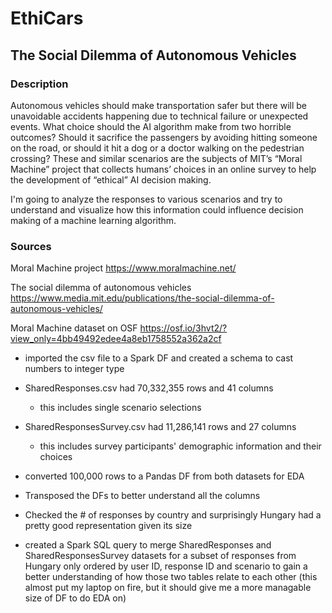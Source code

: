 # EthiCars
## The Social Dilemma of Autonomous Vehicles

### Description
Autonomous vehicles should make transportation safer but there will be unavoidable accidents happening due to technical failure or unexpected events. What choice should the AI algorithm make from two horrible outcomes? Should it sacrifice the passengers by avoiding hitting someone on the road, or should it hit a dog or a doctor walking on the pedestrian crossing? These and similar scenarios are the subjects of MIT’s “Moral Machine” project that collects humans’ choices in an online survey to help the development of “ethical” AI decision making.

I'm going to analyze the responses to various scenarios and try to understand and visualize how this information could influence decision making of a machine learning algorithm.

### Sources
Moral Machine project https://www.moralmachine.net/

The social dilemma of autonomous vehicles https://www.media.mit.edu/publications/the-social-dilemma-of-autonomous-vehicles/

Moral Machine dataset on OSF https://osf.io/3hvt2/?view_only=4bb49492edee4a8eb1758552a362a2cf


* imported the csv file to a Spark DF and created a schema to cast numbers to integer type

* SharedResponses.csv had 70,332,355 rows and 41 columns
    * this includes single scenario selections
    
* SharedResponsesSurvey.csv had 11,286,141 rows and 27 columns
    * this includes survey participants' demographic information and their choices
    
* converted 100,000 rows to a Pandas DF from both datasets for EDA

* Transposed the DFs to better understand all the columns

* Checked the # of responses by country and surprisingly Hungary had a pretty good representation given its size

* created a Spark SQL query to merge SharedResponses and SharedResponsesSurvey datasets for a subset of responses from Hungary only ordered by user ID, response ID and scenario to gain a better understanding of how those two tables relate to each other (this almost put my laptop on fire, but it should give me a more managable size of DF to do EDA on)



